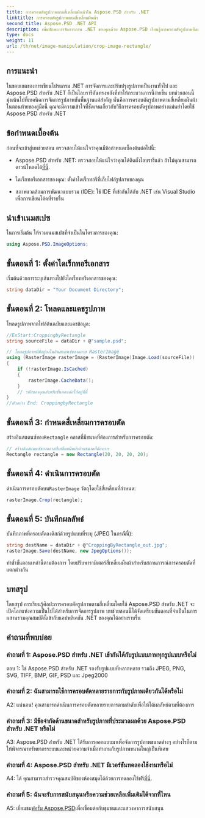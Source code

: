 ```yaml
---
title: การครอบตัดรูปภาพตามสี่เหลี่ยมผืนผ้าใน Aspose.PSD สำหรับ .NET
linktitle: การครอบตัดรูปภาพตามสี่เหลี่ยมผืนผ้า
second_title: Aspose.PSD .NET API
description: เพิ่มทักษะการจัดการภาพ .NET ของคุณด้วย Aspose.PSD เรียนรู้การครอบตัดรูปภาพทีละขั้นตอนโดยใช้สี่เหลี่ยมเพื่อความแม่นยำ
type: docs
weight: 11
url: /th/net/image-manipulation/crop-image-rectangle/
---
```

## การแนะนำ

ในขอบเขตของการเขียนโปรแกรม .NET การจัดการและปรับปรุงรูปภาพเป็นงานทั่วไป และ Aspose.PSD สำหรับ .NET ก็เป็นไลบรารีอันทรงพลังที่ทำให้กระบวนการนี้ง่ายขึ้น บทช่วยสอนนี้มุ่งเน้นไปที่เทคนิคการจัดการรูปภาพขั้นพื้นฐานแต่สำคัญ นั่นคือการครอบตัดรูปภาพตามสี่เหลี่ยมผืนผ้า ในตอนท้ายของคู่มือนี้ คุณจะมีความเข้าใจที่ชัดเจนเกี่ยวกับวิธีการครอบตัดรูปภาพอย่างแม่นยำโดยใช้ Aspose.PSD สำหรับ .NET

## ข้อกำหนดเบื้องต้น

ก่อนที่จะเข้าสู่บทช่วยสอน ตรวจสอบให้แน่ใจว่าคุณมีข้อกำหนดเบื้องต้นต่อไปนี้:

-  Aspose.PSD สำหรับ .NET: ตรวจสอบให้แน่ใจว่าคุณได้ติดตั้งไลบรารีแล้ว ถ้าไม่คุณสามารถดาวน์โหลดได้[ที่นี่](https://releases.aspose.com/psd/net/).

- ไดเร็กทอรีเอกสารของคุณ: ตั้งค่าไดเร็กทอรีที่เก็บไฟล์รูปภาพของคุณ

- สภาพแวดล้อมการพัฒนาแบบรวม (IDE): ใช้ IDE ที่เข้ากันได้กับ .NET เช่น Visual Studio เพื่อการเขียนโค้ดที่ราบรื่น

## นำเข้าเนมสเปซ

ในการเริ่มต้น ให้รวมเนมสเปซที่จำเป็นในโครงการของคุณ:

```csharp
using Aspose.PSD.ImageOptions;
```

## ขั้นตอนที่ 1: ตั้งค่าไดเร็กทอรีเอกสาร

เริ่มต้นด้วยการระบุเส้นทางไปยังไดเร็กทอรีเอกสารของคุณ:

```csharp
string dataDir = "Your Document Directory";
```

## ขั้นตอนที่ 2: โหลดและแคชรูปภาพ

โหลดรูปภาพจากไฟล์ต้นฉบับและแคชข้อมูล:

```csharp
//ExStart:CroppingbyRectangle
string sourceFile = dataDir + @"sample.psd";

// โหลดรูปภาพที่มีอยู่ลงในอินสแตนซ์ของคลาส RasterImage
using (RasterImage rasterImage = (RasterImage)Image.Load(sourceFile))
{
    if (!rasterImage.IsCached)
    {
        rasterImage.CacheData();
    }
    // รหัสของคุณสำหรับขั้นตอนต่อไปอยู่ที่นี่
}
//ตัวอย่าง End: CroppingbyRectangle
```

## ขั้นตอนที่ 3: กำหนดสี่เหลี่ยมการครอบตัด

 สร้างอินสแตนซ์ของ`Rectangle` คลาสที่มีขนาดที่ต้องการสำหรับการครอบตัด:

```csharp
// สร้างอินสแตนซ์ของคลาสสี่เหลี่ยมผืนผ้าด้วยขนาดที่ต้องการ
Rectangle rectangle = new Rectangle(20, 20, 20, 20);
```

## ขั้นตอนที่ 4: ดำเนินการครอบตัด

 ดำเนินการครอบตัดบน`RasterImage` วัตถุโดยใช้สี่เหลี่ยมที่กำหนด:

```csharp
rasterImage.Crop(rectangle);
```

## ขั้นตอนที่ 5: บันทึกผลลัพธ์

บันทึกภาพที่ครอบตัดลงดิสก์ด้วยรูปแบบที่ระบุ (JPEG ในกรณีนี้):

```csharp
string destName = dataDir + @"CroppingByRectangle_out.jpg";
rasterImage.Save(destName, new JpegOptions());
```

ทำซ้ำขั้นตอนเหล่านี้ตามต้องการ โดยปรับพารามิเตอร์สี่เหลี่ยมผืนผ้าสำหรับสถานการณ์การครอบตัดที่แตกต่างกัน

## บทสรุป

โดยสรุป การเรียนรู้ศิลปะการครอบตัดรูปภาพตามสี่เหลี่ยมโดยใช้ Aspose.PSD สำหรับ .NET จะเปิดโลกแห่งความเป็นไปได้สำหรับการจัดการรูปภาพ บทช่วยสอนนี้ได้จัดเตรียมขั้นตอนที่จำเป็นในการผสานรวมคุณสมบัตินี้เข้ากับแอปพลิเคชัน .NET ของคุณได้อย่างราบรื่น

## คำถามที่พบบ่อย

### คำถามที่ 1: Aspose.PSD สำหรับ .NET เข้ากันได้กับรูปแบบภาพทุกรูปแบบหรือไม่

ตอบ 1: ใช่ Aspose.PSD สำหรับ .NET รองรับรูปแบบที่หลากหลาย รวมถึง JPEG, PNG, SVG, TIFF, BMP, GIF, PSD และ Jpeg2000

### คำถามที่ 2: ฉันสามารถใช้การครอบตัดหลายรายการกับรูปภาพเดียวกันได้หรือไม่

A2: แน่นอน! คุณสามารถดำเนินการครอบตัดหลายรายการตามลำดับเพื่อให้ได้ผลลัพธ์ตามที่ต้องการ

### คำถามที่ 3: มีข้อจำกัดด้านขนาดสำหรับรูปภาพที่ประมวลผลด้วย Aspose.PSD สำหรับ .NET หรือไม่

A3: Aspose.PSD สำหรับ .NET ได้รับการออกแบบมาเพื่อจัดการรูปภาพขนาดต่างๆ อย่างไรก็ตาม ให้พิจารณาทรัพยากรระบบและหน่วยความจำเมื่อทำงานกับรูปภาพขนาดใหญ่เป็นพิเศษ

### คำถามที่ 4: Aspose.PSD สำหรับ .NET มีเวอร์ชันทดลองใช้งานหรือไม่

 A4: ได้ คุณสามารถสำรวจคุณสมบัติของห้องสมุดได้ด้วยการทดลองใช้ฟรี[ที่นี่](https://releases.aspose.com/).

### คำถามที่ 5: ฉันจะรับการสนับสนุนหรือความช่วยเหลือเพิ่มเติมได้จากที่ไหน

 A5: เยี่ยมชม[ฟอรั่ม Aspose.PSD](https://forum.aspose.com/c/psd/34)เพื่อเชื่อมต่อกับชุมชนและแสวงหาการสนับสนุน